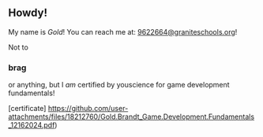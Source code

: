 ## Howdy!
My name is *Gold*!   You can reach me at: 9622664@graniteschools.org! 

Not to 
### brag
or anything, but I *am* certified by youscience for game development fundamentals! 

[certificate] https://github.com/user-attachments/files/18212760/Gold.Brandt_Game.Development.Fundamentals_12162024.pdf)


<!---
g0ld-star/g0ld-star is a ✨ special ✨ repository because its `README.md` (this file) appears on your GitHub profile.
You can click the Preview link to take a look at your changes.
--->
